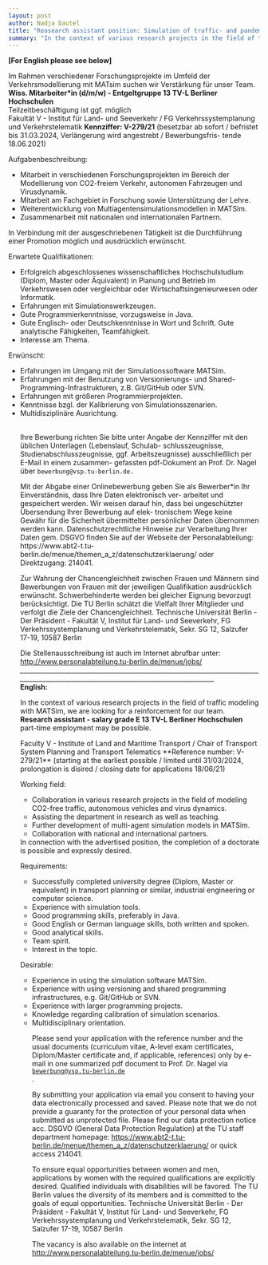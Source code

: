 ```yaml
---
layout: post
author: Nadja Dautel
title: "Reasearch assistant position: Simulation of traffic- and pandemic dynamics with MATSim at faculty: Transport Systems Planning and Transport Telematics, TU Berlin"
summary: "In the context of various research projects in the field of traffic- and pandemic dynamics modeling with MATSim, we are looking for a reinforcement for our team. Therefore we offer a research assistant position - salary grade E 13 TV-L Berliner Hochschulen"
---
```


**[For English please see below]** <br>

Im Rahmen verschiedener Forschungsprojekte im Umfeld der Verkehrsmodellierung mit MATsim suchen wir Verstärkung für unser Team.  <br>
**Wiss. Mitarbeiter*in (d/m/w) - Entgeltgruppe 13 TV-L Berliner Hochschulen**  
Teilzeitbeschäftigung ist ggf. möglich  <br>
Fakultät V - Institut für Land- und Seeverkehr / FG Verkehrssystemplanung und Verkehrstelematik **Kennziffer: V-279/21** (besetzbar ab sofort / befristet bis 31.03.2024, Verlängerung wird angestrebt / Bewerbungsfris- tende 18.06.2021) <br>

<p>
Aufgabenbeschreibung: <br>
<ul>
<li> Mitarbeit in verschiedenen Forschungsprojekten im Bereich der Modellierung von CO2-freiem Verkehr, autonomen Fahrzeugen und Virusdynamik. </li>
<li> Mitarbeit am Fachgebiet in Forschung sowie Unterstützung der Lehre. </li>
<li> Weiterentwicklung von Multiagentensimulationsmodellen in MATSim. </li>
<li> Zusammenarbeit mit nationalen und internationalen Partnern. </li>
</ul>
In Verbindung mit der ausgeschriebenen Tätigkeit ist die Durchführung einer Promotion möglich und ausdrücklich erwünscht.
<p>

<p>
Erwartete Qualifikationen:  <br>
<ul>
<li> Erfolgreich abgeschlossenes wissenschaftliches Hochschulstudium (Diplom, Master oder Äquivalent) in Planung und Betrieb im Verkehrswesen oder vergleichbar oder Wirtschaftsingenieurwesen oder Informatik. </li>
<li> Erfahrungen mit Simulationswerkzeugen. </li>
<li> Gute Programmierkenntnisse, vorzugsweise in Java. </li>
<li> Gute Englisch- oder Deutschkenntnisse in Wort und Schrift. Gute analytische Fähigkeiten, Teamfähigkeit. </li>
<li> Interesse am Thema. </li>
</ul>
<p>

<p>
Erwünscht: <br>
<ul>
<li> Erfahrungen im Umgang mit der Simulationssoftware MATSim. </li>
<li> Erfahrungen mit der Benutzung von Versionierungs- und Shared-Programming-Infrastrukturen, z.B. Git/GitHub oder SVN. </li>
<li> Erfahrungen mit größeren Programmierprojekten. </li>
<li> Kenntnisse bzgl. der Kalibrierung von Simulationsszenarien. </li>
<li> Multidisziplinäre Ausrichtung. </li>
<p>

<br>
Ihre Bewerbung richten Sie bitte unter Angabe der Kennziffer mit den üblichen Unterlagen (Lebenslauf, Schulab- schlusszeugnisse, Studienabschlusszeugnisse, ggf. Arbeitszeugnisse) ausschließlich per E-Mail in einem zusammen- gefassten pdf-Dokument an Prof. Dr. Nagel über <code>bewerbung@vsp.tu-berlin.de.</code>  <br>

<p> Mit der Abgabe einer Onlinebewerbung geben Sie als Bewerber*in Ihr Einverständnis, dass Ihre Daten elektronisch ver- arbeitet und gespeichert werden. Wir weisen darauf hin, dass bei ungeschützter Übersendung Ihrer Bewerbung auf elek- tronischem Wege keine Gewähr für die Sicherheit übermittelter persönlicher Daten übernommen werden kann. Datenschutzrechtliche Hinweise zur Verarbeitung Ihrer Daten gem. DSGVO finden Sie auf der Webseite der Personalabteilung: https://www.abt2-t.tu-berlin.de/menue/themen_a_z/datenschutzerklaerung/ oder Direktzugang: 214041.
<p>

<p> 
Zur Wahrung der Chancengleichheit zwischen Frauen und Männern sind Bewerbungen von Frauen mit der jeweiligen Qualifikation ausdrücklich erwünscht. Schwerbehinderte werden bei gleicher Eignung bevorzugt berücksichtigt. Die TU Berlin schätzt die Vielfalt Ihrer Mitglieder und verfolgt die Ziele der Chancengleichheit.
Technische Universität Berlin - Der Präsident - Fakultät V, Institut für Land- und Seeverkehr, FG Verkehrssystemplanung und Verkehrstelematik, Sekr. SG 12, Salzufer 17-19, 10587 Berlin
<p>

Die Stellenausschreibung ist auch im Internet abrufbar unter: <br>
http://www.personalabteilung.tu-berlin.de/menue/jobs/
<br>
*________________________________________________________________________________________________________________________________________*  <br>
****English:**** <br>


In the context of various research projects in the field of traffic modeling with MATSim, we are looking for a reinforcement for our team.  <br> 
**Research assistant - salary grade E 13 TV-L Berliner Hochschulen**   <br>
part-time employment may be possible.
<p>

<p>
Faculty V - Institute of Land and Maritime Transport / Chair of Transport System Planning and Transport Telematics 
**Reference number: V-279/21** (starting at the earliest possible / limited until 31/03/2024, prolongation is disired / closing date for applications 18/06/21)
<p>

<p>
Working field: <br>
<ul>
<li> Collaboration in various research projects in the field of modeling CO2-free traffic, autonomous vehicles and virus dynamics. </li>
<li> Assisting the department in research as well as teaching. </li>
<li> Further development of multi-agent simulation models in MATSim. </li>
<li> Collaboration with national and international partners. </li>
</ul>
In connection with the advertised position, the completion of a doctorate is possible and expressly desired.
<p>

<p>
Requirements: <br>
<ul>
<li> Successfully completed university degree (Diplom, Master or equivalent) in transport planning or similar, industrial engineering or computer science. </li>
<li> Experience with simulation tools. </li>
<li> Good programming skills, preferably in Java. </li>
<li> Good English or German language skills, both written and spoken.</li>
<li> Good analytical skills. </li>
<li> Team spirit. </li>
<li> Interest in the topic. </li>
</ul>
<p>

<p>
Desirable: <br>
<ul>
<li> Experience in using the simulation software MATSim. </li>
<li> Experience with using versioning and shared programming infrastructures, e.g. Git/GitHub or SVN. </li>
<li> Experience with larger programming projects. </li>
<li> Knowledge regarding calibration of simulation scenarios. </li>
<li> Multidisciplinary orientation. </li>
<p>

Please send your application with the reference number and the usual documents (curriculum vitae, A-level exam certificates, Diplom/Master certificate and, if applicable, references) only by e-mail in one summarized pdf document to Prof. Dr. Nagel via <code> bewerbung@vsp.tu-berlin.de </code>. <br>

By submitting your application via email you consent to having your data electronically processed and saved. Please note that we do not provide a guaranty for the protection of your personal data when submitted as unprotected file. Please find our data protection notice acc. DSGVO (General Data Protection Regulation) at the TU staff department homepage: https://www.abt2-t.tu-berlin.de/menue/themen_a_z/datenschutzerklaerung/ or quick access 214041.

To ensure equal opportunities between women and men, applications by women with the required qualifications are explicitly desired. Qualified individuals with disabilities will be favored. The TU Berlin values the diversity of its members and is committed to the goals of equal opportunities.
Technische Universität Berlin - Der Präsident - Fakultät V, Institut für Land- und Seeverkehr, FG Verkehrssystemplanung und Verkehrstelematik, Sekr. SG 12, Salzufer 17-19, 10587 Berlin

The vacancy is also available on the internet at
http://www.personalabteilung.tu-berlin.de/menue/jobs/


